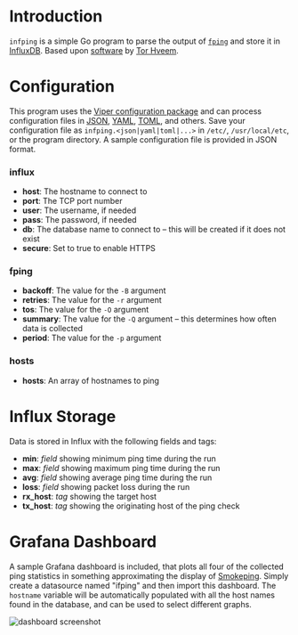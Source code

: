 # Introduction
`infping` is a simple Go program to parse the output of [`fping`](https://github.com/schweikert/fping) and store it in [InfluxDB](https://www.influxdata.com/time-series-platform/influxdb/). Based upon [software](https://hveem.no/visualizing-latency-variance-with-grafana) by [Tor Hveem](https://hveem.no/).

# Configuration
This program uses the [Viper configuration package](https://github.com/spf13/viper) and can process configuration files in [JSON](https://json.org/), [YAML](http://yaml.org/), [TOML](https://github.com/toml-lang/toml), and others. Save your configuration file as `infping.<json|yaml|toml|...>` in `/etc/`, `/usr/local/etc`, or the program directory. A sample configuration file is provided in JSON format.

### influx
* **host**: The hostname to connect to
* **port**: The TCP port number
* **user**: The username, if needed
* **pass**: The password, if needed
* **db**: The database name to connect to – this will be created if it does not exist
* **secure**: Set to true to enable HTTPS

### fping
* **backoff**: The value for the `-B` argument
* **retries**: The value for the `-r` argument
* **tos**: The value for the `-O` argument
* **summary**: The value for the `-Q` argument – this determines how often data is collected
* **period**: The value for the `-p` argument

### hosts
* **hosts**: An array of hostnames to ping

# Influx Storage
Data is stored in Influx with the following fields and tags:
* **min**: *field* showing minimum ping time during the run
* **max**: *field* showing maximum ping time during the run
* **avg**: *field* showing average ping time during the run
* **loss**: *field* showing packet loss during the run
* **rx_host**: *tag* showing the target host
* **tx_host**: *tag* showing the originating host of the ping check

# Grafana Dashboard
A sample Grafana dashboard is included, that plots all four of the collected ping statistics in something approximating the display of [Smokeping](https://smokeping.org/). Simply create a datasource named "ifping" and then import this dashboard. The `hostname` variable will be automatically populated with all the host names found in the database, and can be used to select different graphs.

![dashboard screenshot](https://raw.githubusercontent.com/miken32/infping/master/grafana_dashboard.png)
